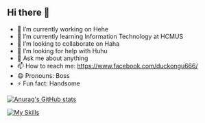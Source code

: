 ## Hi there 👋

<!--
**ductruonghoc/ductruonghoc** is a ✨ _special_ ✨ repository because its `README.md` (this file) appears on your GitHub profile.

Here are some ideas to get you started:
-->
- 🔭 I’m currently working on Hehe
- 🌱 I’m currently learning Information Technology at HCMUS
- 👯 I’m looking to collaborate on Haha
- 🤔 I’m looking for help with Huhu
- 💬 Ask me about anything
- 📫 How to reach me: https://www.facebook.com/duckongu666/
- 😄 Pronouns: Boss
- ⚡ Fun fact: Handsome

[![Anurag's GitHub stats](https://github-readme-stats.vercel.app/api?username=ductruonghoc&theme=transparent&include_all_commits=true&bg_color=DEG,ffe259,ffa751)](https://github.com/anuraghazra/github-readme-stats)

<!--[![GitHub Streak](https://streak-stats.demolab.com/?user=ductruonghoc)](https://git.io/streak-stats)-->

[![My Skills](https://skillicons.dev/icons?i=js,html,css,c,cs,cpp,docker,dotnet,gcp,git,github,githubactions,gmail,go,heroku,md,mysql,nextjs,nodejs,notion,npm,postgres,postman,py,react,redux,stackoverflow,sublime,sklearn,selenium,svg,ts,twitter,ubuntu,vercel,visualstudio,vscode,wordpress)](https://skillicons.dev)
